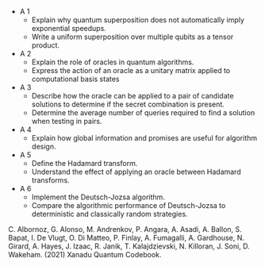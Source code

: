 * A 1
  * Explain why quantum superposition does not automatically imply exponential speedups.
  * Write a uniform superposition over multiple qubits as a tensor product.
* A 2
  * Explain the role of oracles in quantum algorithms.
  * Express the action of an oracle as a unitary matrix applied to computational basis states
* A 3
  * Describe how the oracle can be applied to a pair of candidate solutions to determine if the secret combination is present.
  * Determine the average number of queries required to find a solution when testing in pairs.
* A 4
  * Explain how global information and promises are useful for algorithm design.
* A 5
  * Define the Hadamard transform.
  * Understand the effect of applying an oracle between Hadamard transforms.
* A 6
  * Implement the Deutsch-Jozsa algorithm.
  * Compare the algorithmic performance of Deutsch-Jozsa to deterministic and classically random strategies.





C. Albornoz, G. Alonso, M. Andrenkov, P. Angara, A. Asadi, A. Ballon, S. Bapat, I. De Vlugt, O. Di Matteo, P. Finlay, A. Fumagalli, A. Gardhouse, N. Girard, A. Hayes, J. Izaac, R. Janik, T. Kalajdzievski, N. Killoran, J. Soni, D. Wakeham. (2021) Xanadu Quantum Codebook.